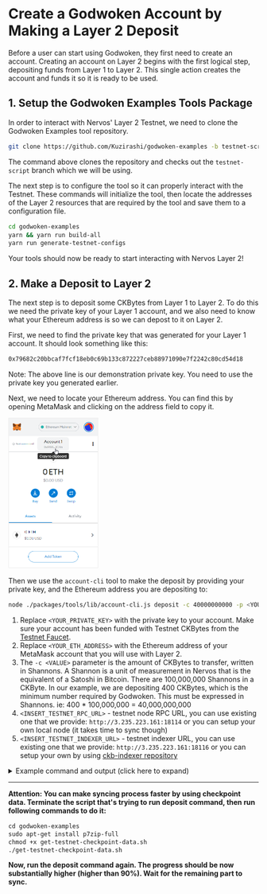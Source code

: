 # Create a Godwoken Account by Making a Layer 2 Deposit

Before a user can start using Godwoken, they first need to create an account. Creating an account on Layer 2 begins with the first logical step, depositing funds from Layer 1 to Layer 2. This single action creates the account and funds it so it is ready to be used.

## 1. Setup the Godwoken Examples Tools Package

In order to interact with Nervos' Layer 2 Testnet, we need to clone the Godwoken Examples tool repository.

```sh
git clone https://github.com/Kuzirashi/godwoken-examples -b testnet-script
```

The command above clones the repository and checks out the `testnet-script` branch which we will be using.

The next step is to configure the tool so it can properly interact with the Testnet. These commands will initialize the tool, then locate the addresses of the Layer 2 resources that are required by the tool and save them to a configuration file.

```sh
cd godwoken-examples
yarn && yarn run build-all
yarn run generate-testnet-configs
```

Your tools should now be ready to start interacting with Nervos Layer 2!

## 2. Make a Deposit to Layer 2

The next step is to deposit some CKBytes from Layer 1 to Layer 2. To do this we need the private key of your Layer 1 account, and we also need to know what your Ethereum address is so we can depost to it on Layer 2.

First, we need to find the private key that was generated for your Layer 1 account. It should look something like this:

```txt
0x79682c20bbcaf7fcf18eb0c69b133c872227ceb88971090e7f2242c80cd54d18
```

Note: The above line is our demonstration private key. You need to use the private key you generated earlier.

Next, we need to locate your Ethereum address. You can find this by opening MetaMask and clicking on the address field to copy it.

<img src="../images/metamask-address.png" style="border: 1px solid #eeeeee; height: 300px" />

Then we use the `account-cli` tool to make the deposit by providing your private key, and the Ethereum address you are depositing to:

```sh
node ./packages/tools/lib/account-cli.js deposit -c 40000000000 -p <YOUR_PRIVATE_KEY> -l <YOUR_ETH_ADDRESS> -r <INSERT_TESTNET_RPC_URL> -d <INSERT_TESTNET_INDEXER_URL>
```

1. Replace `<YOUR_PRIVATE_KEY>` with the private key to your account. Make sure your account has been funded with Testnet CKBytes from the [Testnet Faucet](https://faucet.nervos.org/).
2. Replace `<YOUR_ETH_ADDRESS>` with the Ethereum address of your MetaMask account that you will use with Layer 2.
3. The `-c <VALUE>` parameter is the amount of CKBytes to transfer, written in Shannons. A Shannon is a unit of measurement in Nervos that is the equivalent of a Satoshi in Bitcoin. There are 100,000,000 Shannons in a CKByte. In our example, we are depositing 400 CKBytes, which is the minimum number required by Godwoken. This must be expressed in Shannons. ie: 400 * 100,000,000 = 40,000,000,000
4. `<INSERT_TESTNET_RPC_URL>` - testnet node RPC URL, you can use existing one that we provide: `http://3.235.223.161:18114` or you can setup your own local node (it takes time to sync though)
5. `<INSERT_TESTNET_INDEXER_URL>` - testnet indexer URL, you can use existing one that we provide: `http://3.235.223.161:18116` or you can setup your own by using [ckb-indexer repository](https://github.com/nervosnetwork/ckb-indexer/)

<details>
<summary>Example command and output (click here to expand)</summary>
  
```
node ./packages/tools/lib/account-cli.js deposit -c 40000000000 -l 0xD173313A51f8fc37BcF67569b463abd89d81844f -p 0x79682c20bbcaf7fcf18eb0c69b133c872227ceb88971090e7f2242c80cd54d18 -r http://3.235.223.161:18114 -d http://3.235.223.161:18116
LUMOS_CONFIG_NAME: AGGRON4
Indexer is syncing. Please wait.
Syncing 99.75% completed.
...
Syncing 99.99% completed.
Indexer synchronized.
using eth address: 0xD173313A51f8fc37BcF67569b463abd89d81844f
using ckb address: ckt1qyq9u5vzgtklnqrr6cevra7w2utrsxmjgefs72sfju
rollupTypeHash: 0x9b260161e003972c0b699939bc164cfdcfce7fd40eb9135835008dd7e09d3dae
Layer 2 lock script hash: 0xa3cd0b1d997e5281dd574dd34155945febcf73a4f5a0123106f226d2825e4e2c
↑ Using this script hash to get user account id ↑
rollupTypeHash: 0x9b260161e003972c0b699939bc164cfdcfce7fd40eb9135835008dd7e09d3dae
txHash: 0x3a25c10837e0e6e27958b15cf3969d7e810bfd3564e2c78fb168cdb361387aa3
--------- wait for tx deposit ----------
tx 0x3a25c10837e0e6e27958b15cf3969d7e810bfd3564e2c78fb168cdb361387aa3 is pending, waited for 0 seconds
tx 0x3a25c10837e0e6e27958b15cf3969d7e810bfd3564e2c78fb168cdb361387aa3 is pending, waited for 3 seconds
...
tx 0x3a25c10837e0e6e27958b15cf3969d7e810bfd3564e2c78fb168cdb361387aa3 is committed, waited for 60 seconds
tx 0x3a25c10837e0e6e27958b15cf3969d7e810bfd3564e2c78fb168cdb361387aa3 is committed!
waiting for layer 2 block producer collect the deposit cell ... 0 seconds
waiting for layer 2 block producer collect the deposit cell ... 5 seconds
...
waiting for layer 2 block producer collect the deposit cell ... 75 seconds
Your account id: 19
ckb balance in godwoken is: 40000000000
deposit success!
```
</details>

---

**Attention: You can make syncing process faster by using checkpoint data. Terminate the script that's trying to run deposit command, then run following commands to do it:**
```
cd godwoken-examples
sudo apt-get install p7zip-full
chmod +x get-testnet-checkpoint-data.sh
./get-testnet-checkpoint-data.sh
```

**Now, run the deposit command again. The progress should be now substantially higher (higher than 90%). Wait for the remaining part to sync.**